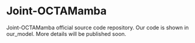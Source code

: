 # Joint-OCTAMamba
Joint-OCTAMamba official source code repository.
Our code is shown in our_model.
More details will be published soon.

